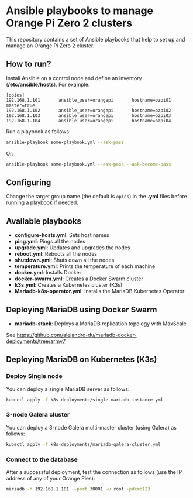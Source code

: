 # Ansible playbooks to manage Orange Pi Zero 2 clusters

This repository contains a set of Ansible playbooks that help to set up and manage an Orange Pi Zero 2 cluster.

## How to run?

Install Ansible on a control node and define an inventory (**/etc/ansible/hosts**). For example:

```
[opies]
192.168.1.101		ansible_user=orangepi		hostname=ozpi01	master=true
192.168.1.102		ansible_user=orangepi		hostname=ozpi02
192.168.1.103		ansible_user=orangepi		hostname=ozpi03
192.168.1.104		ansible_user=orangepi		hostname=ozpi04
```

Run a playbook as follows:

```bash
ansible-playbook some-playbook.yml --ask-pass
```

Or:

```bash
ansible-playbook some-playbook.yml --ask-pass --ask-become-pass
```

## Configuring

Change the target group name (the default is `opies`) in the **.yml** files before running a playbook if needed.

## Available playbooks

* **configure-hosts.yml**: Sets host names
* **ping.yml**: Pings all the nodes
* **upgrade.yml**: Updates and upgrades the nodes
* **reboot.yml**: Reboots all the nodes
* **shutdown.yml**: Shuts down all the nodes
* **temperature.yml**: Prints the temperature of each machine
* **docker.yml**: Installs Docker
* **docker-swarm.yml**: Creates a Docker Swarm cluster
* **k3s.yml**: Creates a Kubernetes cluster (K3s)
* **Mariadb-k8s-operator.yml**: Installs the MariaDB Kubernetes Operator

## Deploying MariaDB using Docker Swarm

* **mariadb-stack**: Deploys a MariaDB replication topology with MaxScale

See https://github.com/alejandro-du/mariadb-docker-deployments/tree/armv7

## Deploying MariaDB on Kubernetes (K3s)

### Deploy Single node

You can deploy a single MariaDB server as follows:

```sh
kubectl apply -f k8s-deployments/single-mariadb-instance.yml
```

### 3-node Galera cluster

You can deploy a 3-node Galera multi-master cluster (using Galera) as follows:

```sh
kubectl apply -f k8s-deployments/mariadb-galera-cluster.yml
```

### Connect to the database

After a successful deployment, test the connection as follows (use the IP address of any of your Orange Pies):

```sh
mariadb -h 192.168.1.101 --port 30001 -u root -pdemo123
````
